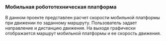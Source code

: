### Мобильная робототехническая платформа
В данном проекте представлен расчет скорости мобильной платформы при движении по заданному маршруту. 
Пользователь задает направление и дистанцию движения. 
На выходе графически отображается маршрут мобильной платформы и ее скорость движения. 
